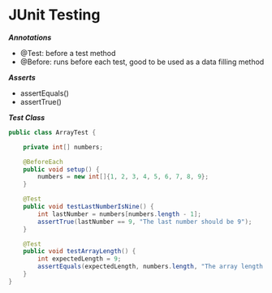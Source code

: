 # JUnit Testing

**_Annotations_**

- @Test: before a test method
- @Before: runs before each test, good to be used as a data filling method

**_Asserts_**

- assertEquals()
- assertTrue()

**_Test Class_**

```java
public class ArrayTest {

    private int[] numbers;

    @BeforeEach
    public void setup() {
        numbers = new int[]{1, 2, 3, 4, 5, 6, 7, 8, 9};
    }

    @Test
    public void testLastNumberIsNine() {
        int lastNumber = numbers[numbers.length - 1];
        assertTrue(lastNumber == 9, "The last number should be 9");
    }

    @Test
    public void testArrayLength() {
        int expectedLength = 9;
        assertEquals(expectedLength, numbers.length, "The array length should be 9");
    }
}
```
